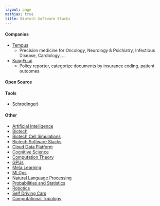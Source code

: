 ```yaml
---
layout: page
mathjax: true
title: Biotech Software Stacks
---
```

#### Companies
* [Tempus](https://www.tempus.com/)
  * Precision medicine for Oncology, Neurology & Psichiatry, Infectious Disease, Cardiology, ...
* [KungFu.ai](https://www.kungfu.ai/)
  * Policy reporter, categorize documents by insurance coding, patient outcomes

#### Open Source


#### Tools
* [Schrodinger](/biotech/tools/schrodinger.md))

#### Other
* [Artificial Intelligence](/artificial_intelligence.md)
* [Biotech](/biotech.md)
* [Biotech Cell Simulations](/biotech/cell_simulations.md)
* [Biotech Software Stacks](/biotech/software_stacks.md)
* [Cloud Data Platform](/cloud_data_platform.md)
* [Cognitive Science](/cognitive_science.md)
* [Computation Theory](/computation_theory.md)
* [GPUs](/gpus.md)
* [Meta Learning](/meta_learning.md)
* [MLOps](/mlops.md)
* [Natural Language Processing](/natural_language_processing.md)
* [Probabilities and Statistics](/probabilities_and_statistics.md)
* [Robotics](/robotics.md)
* [Self Driving Cars](/self_driving_cars.md)
* [Computational Topology](/computational_topology.md)
